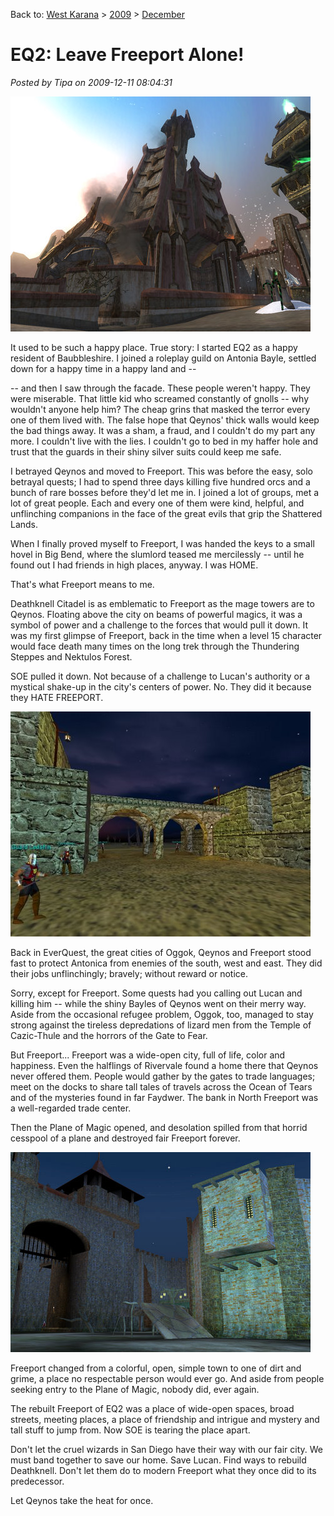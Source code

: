 Back to: [West Karana](/posts/westkarana.md) > [2009](/posts/2009/westkarana.md) > [December](./westkarana.md)
# EQ2: Leave Freeport Alone!

*Posted by Tipa on 2009-12-11 08:04:31*

![Deathknell demolished](../../../uploads/2009/12/EverQuest2-2009-12-10-22-23-05-10.jpg "Deathknell demolished")

It used to be such a happy place. True story: I started EQ2 as a happy resident of Baubbleshire. I joined a roleplay guild on Antonia Bayle, settled down for a happy time in a happy land and --

-- and then I saw through the facade. These people weren't happy. They were miserable. That little kid who screamed constantly of gnolls -- why wouldn't anyone help him? The cheap grins that masked the terror every one of them lived with. The false hope that Qeynos' thick walls would keep the bad things away. It was a sham, a fraud, and I couldn't do my part any more. I couldn't live with the lies. I couldn't go to bed in my haffer hole and trust that the guards in their shiny silver suits could keep me safe.

I betrayed Qeynos and moved to Freeport. This was before the easy, solo betrayal quests; I had to spend three days killing five hundred orcs and a bunch of rare bosses before they'd let me in. I joined a lot of groups, met a lot of great people. Each and every one of them were kind, helpful, and unflinching companions in the face of the great evils that grip the Shattered Lands.

When I finally proved myself to Freeport, I was handed the keys to a small hovel in Big Bend, where the slumlord teased me mercilessly -- until he found out I had friends in high places, anyway. I was HOME.

That's what Freeport means to me.

Deathknell Citadel is as emblematic to Freeport as the mage towers are to Qeynos. Floating above the city on beams of powerful magics, it was a symbol of power and a challenge to the forces that would pull it down. It was my first glimpse of Freeport, back in the time when a level 15 character would face death many times on the long trek through the Thundering Steppes and Nektulos Forest.

SOE pulled it down. Not because of a challenge to Lucan's authority or a mystical shake-up in the city's centers of power. No. They did it because they HATE FREEPORT.

![Old Freeport](../../../uploads/2009/12/freportw-gate.jpg "Old Freeport")

Back in EverQuest, the great cities of Oggok, Qeynos and Freeport stood fast to protect Antonica from enemies of the south, west and east. They did their jobs unflinchingly; bravely; without reward or notice.

Sorry, except for Freeport. Some quests had you calling out Lucan and killing him -- while the shiny Bayles of Qeynos went on their merry way. Aside from the occasional refugee problem, Oggok, too, managed to stay strong against the tireless depredations of lizard men from the Temple of Cazic-Thule and the horrors of the Gate to Fear.

But Freeport... Freeport was a wide-open city, full of life, color and happiness. Even the halflings of Rivervale found a home there that Qeynos never offered them. People would gather by the gates to trade languages; meet on the docks to share tall tales of travels across the Ocean of Tears and of the mysteries found in far Faydwer. The bank in North Freeport was a well-regarded trade center.

Then the Plane of Magic opened, and desolation spilled from that horrid cesspool of a plane and destroyed fair Freeport forever.

![Post-Prophecy Freeport](../../../uploads/2009/12/eqgame-2009-12-11-06-52-07-32.jpg "Post-Prophecy Freeport")

Freeport changed from a colorful, open, simple town to one of dirt and grime, a place no respectable person would ever go. And aside from people seeking entry to the Plane of Magic, nobody did, ever again.

The rebuilt Freeport of EQ2 was a place of wide-open spaces, broad streets, meeting places, a place of friendship and intrigue and mystery and tall stuff to jump from. Now SOE is tearing the place apart.

Don't let the cruel wizards in San Diego have their way with our fair city. We must band together to save our home. Save Lucan. Find ways to rebuild Deathknell. Don't let them do to modern Freeport what they once did to its predecessor.

Let Qeynos take the heat for once.

